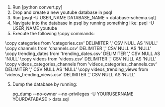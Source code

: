 1. Run [python convert.py]
2. Drop and create a new youtube database in psql
3. Run [psql -U USER_NAME DATABASE_NAME < database-schema.sql]
4. Navigate into the database in psql by running something like: psql -U USER_NAME youtube
5. Execute the following \copy commands:

\copy categories from 'categories.csv' DELIMITER ',' CSV NULL AS 'NULL'
\copy channels from 'channels.csv' DELIMITER ',' CSV NULL AS 'NULL'
\copy trending_dates from 'trending_dates.csv' DELIMITER ',' CSV NULL AS 'NULL'
\copy videos from 'videos.csv' DELIMITER ',' CSV NULL AS 'NULL'
\copy videos_categories_channels from 'videos_categories_channels.csv' DELIMITER ',' CSV NULL AS 'NULL'
\copy videos_trending_views from 'videos_trending_views.csv' DELIMITER ',' CSV NULL AS 'NULL'

5. Dump the database by running:

	pg_dump --no-owner --no-privileges -U YOURUSERNAME YOURDATABASE > data.sql
